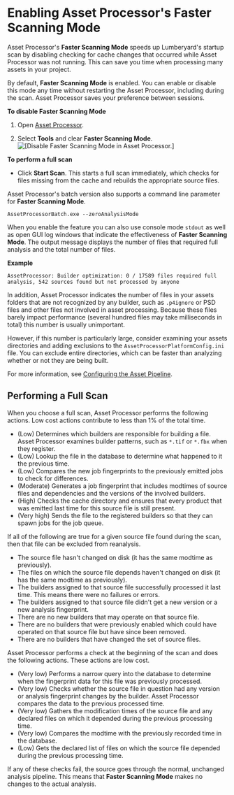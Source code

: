 # Enabling Asset Processor's Faster Scanning Mode<a name="asset-processor-faster-scanning"></a>

Asset Processor's **Faster Scanning Mode** speeds up Lumberyard's startup scan by disabling checking for cache changes that occurred while Asset Processor was not running\. This can save you time when processing many assets in your project\.

By default, **Faster Scanning Mode** is enabled\. You can enable or disable this mode any time without restarting the Asset Processor, including during the scan\. Asset Processor saves your preference between sessions\.

**To disable Faster Scanning Mode**

1. Open [Asset Processor](asset-pipeline-processor.md)\.

1. Select **Tools** and clear **Faster Scanning Mode**\.   
![\[Disable Faster Scanning Mode in Asset Processor.\]](http://docs.aws.amazon.com/lumberyard/latest/userguide/images/shared-asset-processor-zero-analysis.png)

**To perform a full scan**
+ Click **Start Scan**\. This starts a full scan immediately, which checks for files missing from the cache and rebuilds the appropriate source files\.

Asset Processor's batch version also supports a command line parameter for **Faster Scanning Mode**\.

```
AssetProcessorBatch.exe --zeroAnalysisMode
```

When you enable the feature you can also use console mode `stdout` as well as open GUI log windows that indicate the effectiveness of **Faster Scanning Mode**\. The output message displays the number of files that required full analysis and the total number of files\.

**Example**  

```
AssetProcessor: Builder optimization: 0 / 17589 files required full analysis, 542 sources found but not processed by anyone
```

In addition, Asset Processor indicates the number of files in your assets folders that are not recognized by any builder, such as `.p4ignore` or PSD files and other files not involved in asset processing\. Because these files barely impact performance \(several hundred files may take milliseconds in total\) this number is usually unimportant\. 

However, if this number is particularly large, consider examining your assets directories and adding exclusions to the `AssetProcessorPlatformConfig.ini` file\. You can exclude entire directories, which can be faster than analyzing whether or not they are being built\.

For more information, see [Configuring the Asset Pipeline](asset-pipeline-configuring.md)\.

## Performing a Full Scan<a name="asset-processor-full-scan"></a>

When you choose a full scan, Asset Processor performs the following actions\. Low cost actions contribute to less than 1% of the total time\.
+ \(Low\) Determines which builders are responsible for building a file\. Asset Processor examines builder patterns, such as `*.tif` or `*.fbx` when they register\.
+ \(Low\) Lookup the file in the database to determine what happened to it the previous time\.
+ \(Low\) Compares the new job fingerprints to the previously emitted jobs to check for differences\.
+ \(Moderate\) Generates a job fingerprint that includes modtimes of source files and dependencies and the versions of the involved builders\.
+ \(High\) Checks the cache directory and ensures that every product that was emitted last time for this source file is still present\.
+ \(Very high\) Sends the file to the registered builders so that they can spawn jobs for the job queue\.

If all of the following are true for a given source file found during the scan, then that file can be excluded from reanalysis\.
+ The source file hasn't changed on disk \(it has the same modtime as previously\)\.
+ The files on which the source file depends haven't changed on disk \(it has the same modtime as previously\)\.
+ The builders assigned to that source file successfully processed it last time\. This means there were no failures or errors\.
+ The builders assigned to that source file didn't get a new version or a new analysis fingerprint\.
+ There are no new builders that may operate on that source file\.
+ There are no builders that were previously enabled which could have operated on that source file but have since been removed\.
+ There are no builders that have changed the set of source files\.

Asset Processor performs a check at the beginning of the scan and does the following actions\. These actions are low cost\.
+ \(Very low\) Performs a narrow query into the database to determine when the fingerprint data for this file was previously processed\.
+ \(Very low\) Checks whether the source file in question had any version or analysis fingerprint changes by the builder\. Asset Processor compares the data to the previous processed time\.
+ \(Very low\) Gathers the modification times of the source file and any declared files on which it depended during the previous processing time\.
+ \(Very low\) Compares the modtime with the previously recorded time in the database\.
+ \(Low\) Gets the declared list of files on which the source file depended during the previous processing time\.

If any of these checks fail, the source goes through the normal, unchanged analysis pipeline\. This means that **Faster Scanning Mode** makes no changes to the actual analysis\.